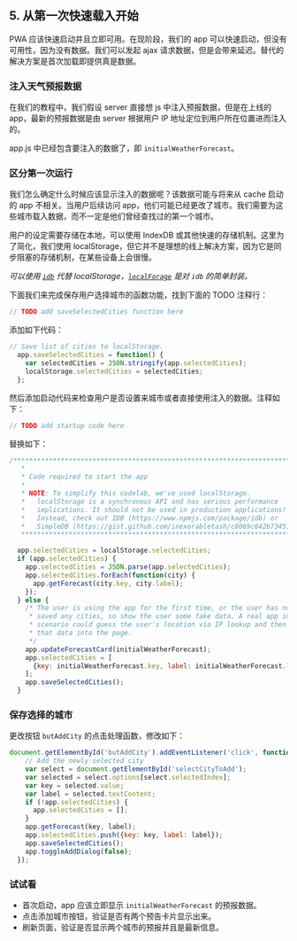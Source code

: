 ## 5. 从第一次快速载入开始

PWA 应该快速启动并且立即可用。在现阶段，我们的 app 可以快速启动，但没有可用性，因为没有数据。我们可以发起 ajax 请求数据，但是会带来延迟。替代的解决方案是首次加载即提供真是数据。

### 注入天气预报数据

在我们的教程中，我们假设 server 直接想 js 中注入预报数据，但是在上线的 app，最新的预报数据是由 server 根据用户 IP 地址定位到用户所在位置进而注入的。

app.js 中已经包含要注入的数据了，即 `initialWeatherForecast`。

### 区分第一次运行

我们怎么确定什么时候应该显示注入的数据呢？该数据可能与将来从 cache 启动的 app 不相关。当用户后续访问 app，他们可能已经更改了城市。我们需要为这些城市载入数据，而不一定是他们曾经查找过的第一个城市。

用户的设定需要存储在本地，可以使用 IndexDB 或其他快速的存储机制。这里为了简化，我们使用 localStorage，但它并不是理想的线上解决方案，因为它是同步阻塞的存储机制，在某些设备上会很慢。

*可以使用 [`idb`](https://www.npmjs.com/package/idb) 代替 localStorage，[`localForage`](https://github.com/localForage/localForage) 是对 `idb` 的简单封装。*

下面我们来完成保存用户选择城市的函数功能，找到下面的 TODO 注释行：

```js
// TODO add saveSelectedCities function here
```

添加如下代码：

```js
// Save list of cities to localStorage.
  app.saveSelectedCities = function() {
    var selectedCities = JSON.stringify(app.selectedCities);
    localStorage.selectedCities = selectedCities;
  };
```

然后添加启动代码来检查用户是否设置来城市或者直接使用注入的数据。注释如下：

```js
// TODO add startup code here
```

替换如下：

```js
/************************************************************************
   *
   * Code required to start the app
   *
   * NOTE: To simplify this codelab, we've used localStorage.
   *   localStorage is a synchronous API and has serious performance
   *   implications. It should not be used in production applications!
   *   Instead, check out IDB (https://www.npmjs.com/package/idb) or
   *   SimpleDB (https://gist.github.com/inexorabletash/c8069c042b734519680c)
   ************************************************************************/

  app.selectedCities = localStorage.selectedCities;
  if (app.selectedCities) {
    app.selectedCities = JSON.parse(app.selectedCities);
    app.selectedCities.forEach(function(city) {
      app.getForecast(city.key, city.label);
    });
  } else {
    /* The user is using the app for the first time, or the user has not
     * saved any cities, so show the user some fake data. A real app in this
     * scenario could guess the user's location via IP lookup and then inject
     * that data into the page.
     */
    app.updateForecastCard(initialWeatherForecast);
    app.selectedCities = [
      {key: initialWeatherForecast.key, label: initialWeatherForecast.label}
    ];
    app.saveSelectedCities();
  }
```

### 保存选择的城市

更改按钮 `butAddCity` 的点击处理函数，修改如下：

```js
document.getElementById('butAddCity').addEventListener('click', function() {
    // Add the newly selected city
    var select = document.getElementById('selectCityToAdd');
    var selected = select.options[select.selectedIndex];
    var key = selected.value;
    var label = selected.textContent;
    if (!app.selectedCities) {
      app.selectedCities = [];
    }
    app.getForecast(key, label);
    app.selectedCities.push({key: key, label: label});
    app.saveSelectedCities();
    app.toggleAddDialog(false);
  });
```

### 试试看

- 首次启动，app 应该立即显示 `initialWeatherForecast` 的预报数据。
- 点击添加城市按钮，验证是否有两个预告卡片显示出来。
- 刷新页面，验证是否显示两个城市的预报并且是最新信息。
